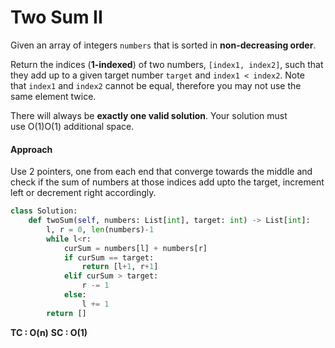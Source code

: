 # Two Sum II

Given an array of integers `numbers` that is sorted in **non-decreasing order**.

Return the indices (**1-indexed**) of two numbers, `[index1, index2]`, such that they add up to a given target number `target` and `index1 < index2`. Note that `index1` and `index2` cannot be equal, therefore you may not use the same element twice.

There will always be **exactly one valid solution**. Your solution must use O(1)O(1) additional space.

#### Approach
Use 2 pointers, one from each end that converge towards the middle and check if the sum of numbers at those indices add upto the target, increment left or decrement right accordingly.

```python
class Solution:
    def twoSum(self, numbers: List[int], target: int) -> List[int]:
        l, r = 0, len(numbers)-1
        while l<r:
            curSum = numbers[l] + numbers[r]
            if curSum == target:
                return [l+1, r+1]
            elif curSum > target:
                r -= 1
            else:
                l += 1
        return []
```

**TC : O(n)**
**SC : O(1)**
